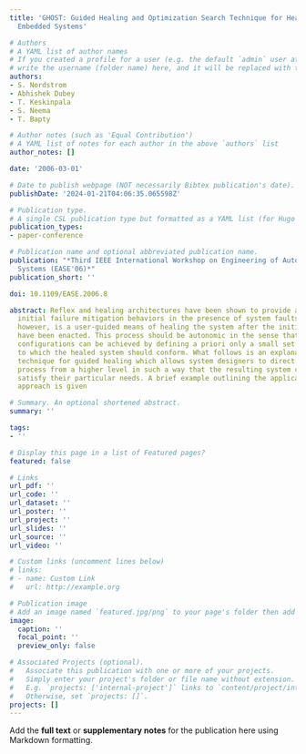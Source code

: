 ```yaml
---
title: 'GHOST: Guided Healing and Optimization Search Technique for Healing Large-Scale
  Embedded Systems'

# Authors
# A YAML list of author names
# If you created a profile for a user (e.g. the default `admin` user at `content/authors/admin/`), 
# write the username (folder name) here, and it will be replaced with their full name and linked to their profile.
authors:
- S. Nordstrom
- Abhishek Dubey
- T. Keskinpala
- S. Neema
- T. Bapty

# Author notes (such as 'Equal Contribution')
# A YAML list of notes for each author in the above `authors` list
author_notes: []

date: '2006-03-01'

# Date to publish webpage (NOT necessarily Bibtex publication's date).
publishDate: '2024-01-21T04:06:35.065598Z'

# Publication type.
# A single CSL publication type but formatted as a YAML list (for Hugo requirements).
publication_types:
- paper-conference

# Publication name and optional abbreviated publication name.
publication: "*Third IEEE International Workshop on Engineering of Autonomic Autonomous
  Systems (EASE'06)*"
publication_short: ''

doi: 10.1109/EASE.2006.8

abstract: Reflex and healing architectures have been shown to provide adequate user-defined
  initial failure mitigation behaviors in the presence of system faults. What is lacking,
  however, is a user-guided means of healing the system after the initial reflexes
  have been enacted. This process should be autonomic in the sense that new system
  configurations can be achieved by defining a priori only a small set of criteria
  to which the healed system should conform. What follows is an explanation of this
  technique for guided healing which allows system designers to direct the healing
  process from a higher level in such a way that the resulting system configurations
  satisfy their particular needs. A brief example outlining the application of this
  approach is given

# Summary. An optional shortened abstract.
summary: ''

tags:
- ''

# Display this page in a list of Featured pages?
featured: false

# Links
url_pdf: ''
url_code: ''
url_dataset: ''
url_poster: ''
url_project: ''
url_slides: ''
url_source: ''
url_video: ''

# Custom links (uncomment lines below)
# links:
# - name: Custom Link
#   url: http://example.org

# Publication image
# Add an image named `featured.jpg/png` to your page's folder then add a caption below.
image:
  caption: ''
  focal_point: ''
  preview_only: false

# Associated Projects (optional).
#   Associate this publication with one or more of your projects.
#   Simply enter your project's folder or file name without extension.
#   E.g. `projects: ['internal-project']` links to `content/project/internal-project/index.md`.
#   Otherwise, set `projects: []`.
projects: []
---
```


Add the **full text** or **supplementary notes** for the publication here using Markdown formatting.
